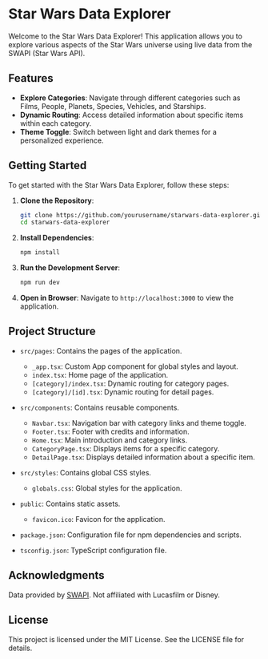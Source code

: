 # Star Wars Data Explorer

Welcome to the Star Wars Data Explorer! This application allows you to explore various aspects of the Star Wars universe using live data from the SWAPI (Star Wars API).

## Features

- **Explore Categories**: Navigate through different categories such as Films, People, Planets, Species, Vehicles, and Starships.
- **Dynamic Routing**: Access detailed information about specific items within each category.
- **Theme Toggle**: Switch between light and dark themes for a personalized experience.

## Getting Started

To get started with the Star Wars Data Explorer, follow these steps:

1. **Clone the Repository**:
   ```bash
   git clone https://github.com/yourusername/starwars-data-explorer.git
   cd starwars-data-explorer
   ```

2. **Install Dependencies**:
   ```bash
   npm install
   ```

3. **Run the Development Server**:
   ```bash
   npm run dev
   ```

4. **Open in Browser**:
   Navigate to `http://localhost:3000` to view the application.

## Project Structure

- `src/pages`: Contains the pages of the application.
  - `_app.tsx`: Custom App component for global styles and layout.
  - `index.tsx`: Home page of the application.
  - `[category]/index.tsx`: Dynamic routing for category pages.
  - `[category]/[id].tsx`: Dynamic routing for detail pages.
  
- `src/components`: Contains reusable components.
  - `Navbar.tsx`: Navigation bar with category links and theme toggle.
  - `Footer.tsx`: Footer with credits and information.
  - `Home.tsx`: Main introduction and category links.
  - `CategoryPage.tsx`: Displays items for a specific category.
  - `DetailPage.tsx`: Displays detailed information about a specific item.

- `src/styles`: Contains global CSS styles.
  - `globals.css`: Global styles for the application.

- `public`: Contains static assets.
  - `favicon.ico`: Favicon for the application.

- `package.json`: Configuration file for npm dependencies and scripts.

- `tsconfig.json`: TypeScript configuration file.

## Acknowledgments

Data provided by [SWAPI](https://swapi.info). Not affiliated with Lucasfilm or Disney.

## License

This project is licensed under the MIT License. See the LICENSE file for details.